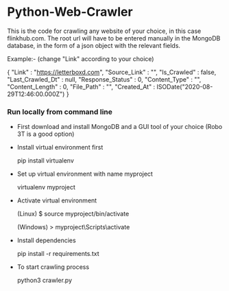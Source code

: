 # Python-Web-Crawler
 
This is the code for crawling any website of your choice, in this case flinkhub.com. 
The root url will have to be entered manually in the MongoDB database, in the form
of a json object with the relevant fields.


Example:- (change "Link" according to your choice)


{
    "Link" : "https://letterboxd.com",
    "Source_Link" : "",
    "Is_Crawled" : false,
    "Last_Crawled_Dt" : null,
    "Response_Status" : 0,
    "Content_Type" : "",
    "Content_Length" : 0,
    "File_Path" : "",
    "Created_At" : ISODate("2020-08-29T12:46:00.000Z")
}


### Run locally from command line


- First download and install MongoDB and a GUI tool of your choice (Robo 3T is a good option)



- Install virtual environment first


   pip install virtualenv


- Set up virtual environment with name myproject


   virtualenv myproject


- Activate virtual environment


   (Linux) $ source myproject/bin/activate


   (Windows) > myproject\Scripts\activate


- Install dependencies


   pip install -r requirements.txt



- To start crawling process


    python3 crawler.py
